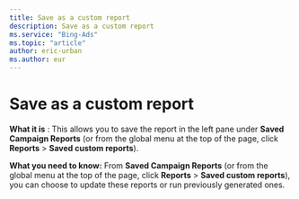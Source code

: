 ```yaml
---
title: Save as a custom report
description: Save as a custom report
ms.service: "Bing-Ads"
ms.topic: "article"
author: eric-urban
ms.author: eur
---
```


# Save as a custom report

**What it is** : This allows you to save the report in the left pane under **Saved Campaign Reports** (or from the global menu at the top of the page, click **Reports** > **Saved custom reports**).
> 
**What you need to know:**  From **Saved Campaign Reports** (or from the global menu at the top of the page, click **Reports** > **Saved custom reports**), you can choose to update these reports or run previously generated ones.


